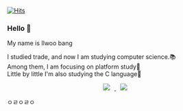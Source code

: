 [![Hits](https://hits.seeyoufarm.com/api/count/incr/badge.svg?url=https%3A%2F%2Fgithub.com%2Fbangilwoo&count_bg=%230CB7B8&title_bg=%23555555&icon=&icon_color=%23E7E7E7&title=hits&edge_flat=false)](https://hits.seeyoufarm.com)

### Hello 👋

My name is Ilwoo bang<br>

I studied trade, and now I am studying computer science.:books:<br>
Among them, I am focusing on platform study:bridge_at_night:<br>
Little by little I'm also studying the C language:running:

<p align="center">
<a href="https://www.facebook.com/ilwoo.bang">
    <img 
        src="http://img.shields.io/badge/-Facebook-1778f2?style=flat&logo=facebook&logoColor=white&link=https://www.facebook.com/ilwoo.bang"
        style="height : auto; margin-left : 10px; margin-right : 10px;"/>
</a>
 <a href="https://www.instagram.com/bangilwoo/">
    <img 
        src="http://img.shields.io/badge/-Instagram-E4405F?style=flat&logo=Instagram&logoColor=white&link=https://www.instagram.com/bangilwoo/"
        style="height : auto; margin-left : 10px; margin-right : 10px;"/>
</a>   
</p>
ㅇㄹㅇㄹㅇ
<!--
**bangilwoo/bangilwoo** is a ✨ _special_ ✨ repository because its `README.md` (this file) appears on your GitHub profile.

Here are some ideas to get you started:

- 🔭 I’m currently working on ...
- 🌱 I’m currently learning ...
- 👯 I’m looking to collaborate on ...
- 🤔 I’m looking for help with ...
- 💬 Ask me about ...
- 📫 How to reach me: ...
- 😄 Pronouns: ...
- ⚡ Fun fact: ...
-->
